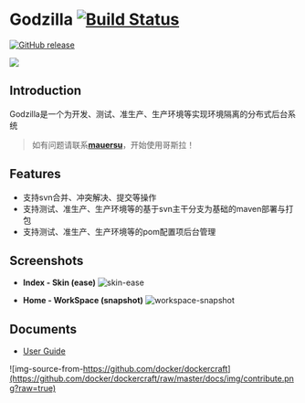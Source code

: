 # Godzilla [![Build Status](https://travis-ci.org/mauersu/godzilla.svg?branch=master)](https://travis-ci.org/mauersu/godzilla)
[![GitHub release](https://img.shields.io/badge/release-download-orange.svg)](https://github.com/mauersu/godzilla/releases)

![](https://www.google.com/logos/2012/halloween-2012-hp.jpg)

## Introduction

Godzilla是一个为开发、测试、准生产、生产环境等实现环境隔离的分布式后台系统

> 如有问题请联系[**mauersu**](https://github.com/mauersu)，开始使用哥斯拉！

## Features

* 支持svn合并、冲突解决、提交等操作
* 支持测试、准生产、生产环境等的基于svn主干分支为基础的maven部署与打包
* 支持测试、准生产、生产环境等的pom配置项后台管理

## Screenshots

* **Index - Skin (ease)**
![skin-ease](http://mauersu.github.io/img/1.png)

* **Home - WorkSpace (snapshot)**
![workspace-snapshot](http://mauersu.github.io/img/2.png)
  
## Documents

* [User Guide](http://mauersu.github.io/doc/godzilla_userGuide.docx)

![img-source-from-https://github.com/docker/dockercraft](https://github.com/docker/dockercraft/raw/master/docs/img/contribute.png?raw=true)